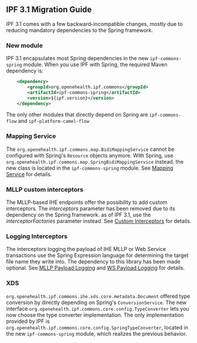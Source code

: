## IPF 3.1 Migration Guide

IPF 3.1 comes with a few backward-incompatible changes, mostly due to reducing mandatory dependencies to
the Spring framework.


### New module

IPF 3.1 encapsulates most Spring dependencies in the new ```ipf-commons-spring``` module.
When you use IPF with Spring, the required Maven dependency is:

```xml
    <dependency>
        <groupId>org.openehealth.ipf.commons</groupId>
        <artifactId>ipf-commons-spring</artifactId>
        <version>${ipf.version}</version>
    </dependency>
```

The only other modules that directly depend on Spring are ```ipf-commons-flow``` and ```ipf-platform-camel-flow```

### Mapping Service

The `org.openehealth.ipf.commons.map.BidiMappingService` cannot be configured with Spring's `Resource`
objects anymore. With Spring, use `org.openehealth.ipf.commons.map.SpringBidiMappingService` instead. the
new class is located in the `ipf-commons-spring` module.
See [Mapping Service] for details.

### MLLP custom interceptors

The MLLP-based IHE endpoints offer the possibility to add custom interceptors. The *interceptors* parameter
has been removed due to its dependency on the Spring framework. as of IPF 3.1, use the *interceptorFactories*
parameter instead. See [Custom Interceptors] for details.

### Logging Interceptors

The interceptors logging the payload of IHE MLLP or Web Service transactions use the Spring Expression language
for determining the target file name they write into. The dependency to this library has been made optional.
See [MLLP Payload Logging] and [WS Payload Logging] for details.

### XDS

`org.openehealth.ipf.commons.ihe.xds.core.metadata.Document` offered type conversion by directly depending on 
Spring's `ConversionService`. 
The new interface `org.openehealth.ipf.commons.core.config.TypeConverter` lets you now choose the
type converter implementation. 
The only implementation provided by IPF is `org.openehealth.ipf.commons.core.config.SpringTypeConverter`, located
in the new `ipf-commons-spring` module, which realizes the previous behavior.


[Mapping Service]: ../ipf-commons-map/index.html
[Custom Interceptors]: ../ipf-platform-camel-ihe-mllp/interceptorChain.html
[MLLP Payload Logging]: ../ipf-platform-camel-ihe-mllp/payloadLogging.html
[WS Payload Logging]: ../ipf-platform-camel-ihe-ws/payloadLogging.html